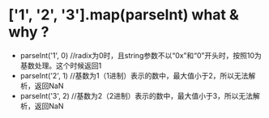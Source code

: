 # ['1', '2', '3'].map(parseInt) what & why ?
- parseInt('1', 0) //radix为0时，且string参数不以“0x”和“0”开头时，按照10为基数处理。这个时候返回1
- parseInt('2', 1) //基数为1（1进制）表示的数中，最大值小于2，所以无法解析，返回NaN
- parseInt('3', 2) //基数为2（2进制）表示的数中，最大值小于3，所以无法解析，返回NaN
